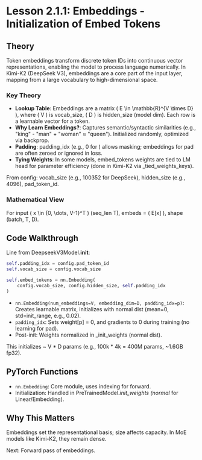 # Lesson 2.1.1: Embeddings - Initialization of Embed Tokens

## Theory

Token embeddings transform discrete token IDs into continuous vector representations, enabling the model to process language numerically. In Kimi-K2 (DeepSeek V3), embeddings are a core part of the input layer, mapping from a large vocabulary to high-dimensional space.

### Key Theory
- **Lookup Table**: Embeddings are a matrix \( E \in \mathbb{R}^{V \times D} \), where \( V \) is vocab_size, \( D \) is hidden_size (model dim). Each row is a learnable vector for a token.
- **Why Learn Embeddings?**: Captures semantic/syntactic similarities (e.g., "king" - "man" + "woman" ≈ "queen"). Initialized randomly, optimized via backprop.
- **Padding**: padding_idx (e.g., 0 for <pad>) allows masking; embeddings for pad are often zeroed or ignored in loss.
- **Tying Weights**: In some models, embed_tokens weights are tied to LM head for parameter efficiency (done in Kimi-K2 via _tied_weights_keys).

From config: vocab_size (e.g., 100352 for DeepSeek), hidden_size (e.g., 4096), pad_token_id.

### Mathematical View
For input \( x \in \{0, \dots, V-1\}^T \) (seq_len T), embeds = \( E[x] \), shape (batch, T, D).

## Code Walkthrough

Line from DeepseekV3Model.__init__:

```python
self.padding_idx = config.pad_token_id
self.vocab_size = config.vocab_size

self.embed_tokens = nn.Embedding(
    config.vocab_size, config.hidden_size, self.padding_idx
)
```

- `nn.Embedding(num_embeddings=V, embedding_dim=D, padding_idx=p)`: Creates learnable matrix, initializes with normal dist (mean=0, std=init_range, e.g., 0.02).
- `padding_idx`: Sets weight[p] = 0, and gradients to 0 during training (no learning for pad).
- Post-init: Weights normalized in _init_weights (normal dist).

This initializes ~ V * D params (e.g., 100k * 4k = 400M params, ~1.6GB fp32).

## PyTorch Functions
- `nn.Embedding`: Core module, uses indexing for forward.
- Initialization: Handled in PreTrainedModel._init_weights (normal_ for Linear/Embedding).

## Why This Matters
Embeddings set the representational basis; size affects capacity. In MoE models like Kimi-K2, they remain dense.

Next: Forward pass of embeddings.
